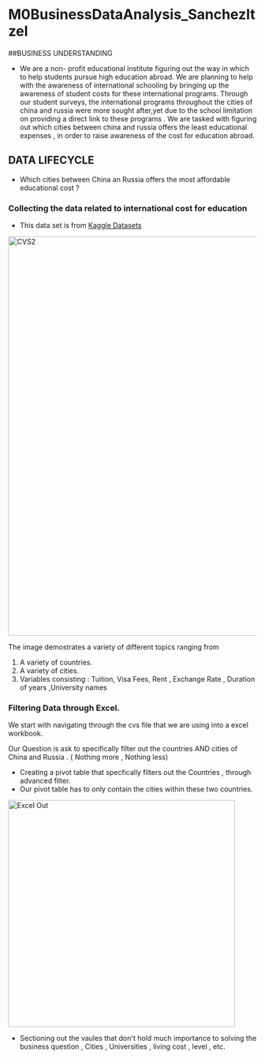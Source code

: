 # M0BusinessDataAnalysis_SanchezItzel
##BUSINESS UNDERSTANDING
- We are a non- profit educational institute figuring out the way in which to help students pursue high education abroad. We are planning to help with the awareness of international schooling by bringing up the awareness of student costs for these international programs. Through our student surveys, the international programs throughout the cities of china and russia were more sought after,yet due to the school limitation on providing a direct link to these programs . We are tasked with figuring out which cities between china and russia offers the least educational expenses , in order to raise awareness of the cost for education abroad.

    
## DATA LIFECYCLE

 - Which cities between China an Russia offers the most affordable educational cost ?

### Collecting the data related to international cost for education 

- This data set is from [Kaggle Datasets](https://www.kaggle.com/datasets/adilshamim8/cost-of-international-education)

<img width="810" alt="CVS2" src="https://github.com/user-attachments/assets/d9ad1f14-58aa-4b02-b935-2fc923a1ad5a"/>

   The image demostrates a variety of different topics ranging from
   1. A variety of countries.
   2. A variety of cities.
   3. Variables consisting : Tuition, Visa Fees, Rent , Exchange Rate , Duration of years ,University names

### Filtering Data through Excel.

We start with navigating through the cvs file that we are using into a excel workbook.

Our Question is ask to specifically filter out the countries AND cities of China and Russia . ( Nothing more , Nothing less)

 - Creating a pivot table that specfically filters out the Countries , through advanced filter.
 - Our pivot table has to only contain the cities within these two countries.

<img width="460" alt="Excel Out" src="https://github.com/user-attachments/assets/e64fcedc-bd18-4377-a17d-cdd8d0baf6b7" />


 - Sectioning out the vaules that don't hold much importance to solving the business question , Cities , Universities , living cost , level , etc.


   

 



